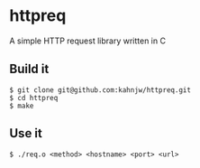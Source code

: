 # httpreq

A simple HTTP request library written in C

## Build it

```
$ git clone git@github.com:kahnjw/httpreq.git
$ cd httpreq
$ make
```

## Use it

```
$ ./req.o <method> <hostname> <port> <url>
```
